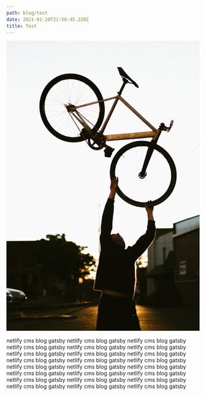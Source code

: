 ```yaml
---
path: blog/test
date: 2021-01-20T21:50:45.220Z
title: Test
---
```

![](/static/assets/bike_new.jpg)

netlify cms blog gatsby netlify cms blog gatsby netlify cms blog gatsby netlify cms blog gatsby netlify cms blog gatsby netlify cms blog gatsby netlify cms blog gatsby netlify cms blog gatsby netlify cms blog gatsby netlify cms blog gatsby netlify cms blog gatsby netlify cms blog gatsby netlify cms blog gatsby netlify cms blog gatsby netlify cms blog gatsby netlify cms blog gatsby netlify cms blog gatsby netlify cms blog gatsby netlify cms blog gatsby netlify cms blog gatsby netlify cms blog gatsby netlify cms blog gatsby netlify cms blog gatsby netlify cms blog gatsby
